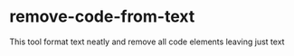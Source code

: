 # remove-code-from-text
This tool format text neatly and remove all code elements leaving just text
